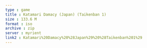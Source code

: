 ```yaml
---
type : game
title : Katamari Damacy (Japan) (Taikenban 1)
size : 133.6 M
format : iso
archive : zip
server : myrient
link2 : Katamari%20Damacy%20%28Japan%29%20%28Taikenban%201%29
---
```

